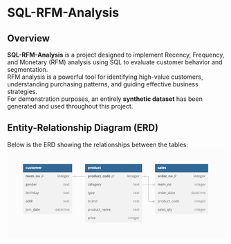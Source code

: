 # SQL-RFM-Analysis

## Overview
**SQL-RFM-Analysis** is a project designed to implement Recency, Frequency, and Monetary (RFM) analysis using SQL to evaluate customer behavior and segmentation.  
RFM analysis is a powerful tool for identifying high-value customers, understanding purchasing patterns, and guiding effective business strategies.  
For demonstration purposes, an entirely **synthetic dataset** has been generated and used throughout this project.

## Entity-Relationship Diagram (ERD)
Below is the ERD showing the relationships between the tables:
![ERD Diagram](./sales_analysis_ERD.png)
